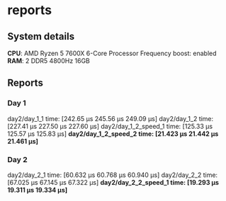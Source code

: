 # reports

## System details
**CPU**:
AMD Ryzen 5 7600X 6-Core Processor
Frequency boost: enabled
**RAM**:
2 DDR5 4800Hz 16GB
## Reports
### Day 1
day2/day_1_1            time:   [242.65 µs 245.56 µs 249.09 µs]
day2/day_1_2            time:   [227.41 µs 227.50 µs 227.60 µs]
day2/day_1_2_speed_1    time:   [125.33 µs 125.57 µs 125.83 µs]
**day2/day_1_2_speed_2    time:   [21.423 µs 21.442 µs 21.461 µs]**
### Day 2
day2/day_2_1            time:   [60.632 µs 60.768 µs 60.940 µs]
day2/day_2_2            time:   [67.025 µs 67.145 µs 67.322 µs]
**day2/day_2_2_speed_1    time:   [19.293 µs 19.311 µs 19.334 µs]**

